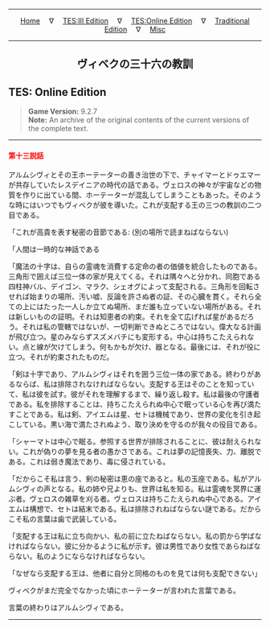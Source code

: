 
---

<!-- Jekyll Page Links -->

<center>
<a href="../../../../index.html">Home</a>
&emsp;&nabla;&emsp;
<a href="../../../index-tes3.html">TES:III Edition</a>
&emsp;&nabla;&emsp;
<a href="../../../index-teso.html">TES:Online Edition</a>
&emsp;&nabla;&emsp;
<a href="../../../index-traditional.html">Traditional Edition</a>
&emsp;&nabla;&emsp;
<a href="../../../index-misc.html">Misc</a>
</center>

<!-- Markdown Body Below: -->

---

<center>
<h2><span style="font-family:Yu Mincho">ヴィベクの三十六の教訓</span></h2>
</center>

## TES: Online Edition

> __Game Version:__ 9.2.7\
> __Note:__ An archive of the original contents of the current versions of the complete text.

---

#### <span style="color:red">第十三説話</span>

アルムシヴィとその王ホーテーターの善き治世の下で、チャイマーとドゥエマーが共存していたレスデイニアの時代の話である。ヴェロスの神々が宇宙などの物質を作りに出ている間、ホーテーターが混乱してしまうこともあった。そのような時にはいつでもヴィベクが彼を導いた。これが支配する王の三つの教訓の二つ目である。

「これが高貴を表す秘密の音節である: (別の場所で読まねばならない)

「人間は一時的な神話である

「魔法の十字は、自らの霊魂を消費する定命の者の価値を統合したものである。三角形で囲えば三位一体の家が見えてくる。それは隅々へと分かれ、同胞である四柱神バル、デイゴン、マラク、シェオグによって支配される。三角形を回転させれば始まりの場所、汚い嘘、反論を許さぬ者の証、その心臓を貫く。それら全ての上にはたった一人しか立てぬ場所、まだ誰も立っていない場所がある。それは新しいものの証明。それは知恵者の約束。それを全て広げれば星があるだろう。それは私の管轄ではないが、一切判断できぬところではない。偉大なる計画が飛び立つ。星のみならずスズメバチにも変形する。中心は持ちこたえられない。点と線が欠けてしまう。何もかもが欠け、器となる。最後には、それが役に立つ。それが約束されたものだ。

「剣は十字であり、アルムシヴィはそれを囲う三位一体の家である。終わりがあるならば、私は排除されなければならない。支配する王はそのことを知っていて、私は彼を試す。彼がそれを理解するまで、繰り返し殺す。私は最後の守護者である。私を排除することは、持ちこたえられぬ中心で眠っている心を再び満たすことである。私は剣、アイエムは星、セトは機械であり、世界の変化を引き起こしている。黒い海で満たされぬよう、取り決めを守るのが我々の役目である。

「シャーマトは中心で眠る。参照する世界が排除されることに、彼は耐えられない。これが偽りの夢を見る者の愚かさである。これは夢の記憶喪失、力、離脱である。これは弱き魔法であり、毒に侵されている。

「だからこそ私は言う、剣の秘密は恵の座であると。私の玉座である。私がアルムシヴィの声となる。私の姉や兄よりも、世界は私を知る。私は霊魂を冥界に運ぶ者。ヴェロスの雑草を刈る者。ヴェロスは持ちこたえられぬ中心である。アイエムは構想で、セトは結末である。私は排除されねばならない謎である。だからこそ私の言葉は歯で武装している。

「支配する王は私に立ち向かい、私の前に立たねばならない。私の罰から学ばなければならない。彼に分かるように私が示す。彼は男性であり女性であらねばならない。私のようにならなければならない。

「なぜなら支配する王は、他者に自分と同格のものを見ては何も支配できない」

ヴィベクがまだ完全でなかった頃にホーテーターが言われた言葉である。

言葉の終わりはアルムシヴィである。

---
